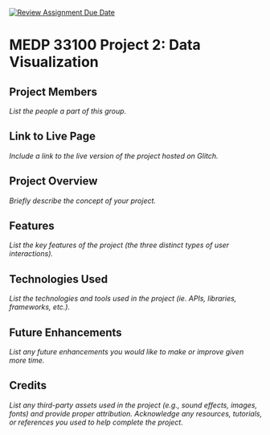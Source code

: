 [![Review Assignment Due Date](https://classroom.github.com/assets/deadline-readme-button-22041afd0340ce965d47ae6ef1cefeee28c7c493a6346c4f15d667ab976d596c.svg)](https://classroom.github.com/a/SwTV4Aya)
# MEDP 33100 Project 2: Data Visualization
## **Project Members**

_List the people a part of this group._

## **Link to Live Page**

_Include a link to the live version of the project hosted on Glitch._

## **Project Overview**

_Briefly describe the concept of your project._

## **Features**

_List the key features of the project (the three distinct types of user interactions)._

## **Technologies Used**

_List the technologies and tools used in the project (ie. APIs, libraries, frameworks, etc.)._

## **Future Enhancements**

_List any future enhancements you would like to make or improve given more time._

## **Credits**

_List any third-party assets used in the project (e.g., sound effects, images, fonts) and provide proper attribution. Acknowledge any resources, tutorials, or references you used to help complete the project._

